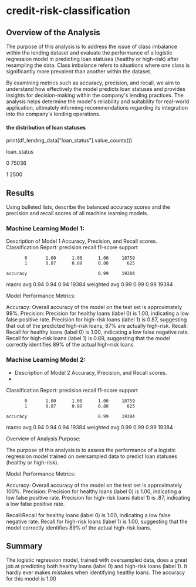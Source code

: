 # credit-risk-classification

## Overview of the Analysis

The purpose of this analysis is to address the issue of class imbalance within the lending dataset and evaluate the performance of a logistic regression model in predicting loan statuses (healthy or high-risk) after resampling the data. Class imbalance refers to situations where one class is significantly more prevalent than another within the dataset.

By examining metrics such as accuracy, precision, and recall, we aim to understand how effectively the model predicts loan statuses and provides insights for decision-making within the company's lending practices. The analysis helps determine the model's reliability and suitability for real-world application, ultimately informing recommendations regarding its integration into the company's lending operations.

#### the distribution of loan statuses
print(df_lending_data["loan_status"].value_counts())

loan_status

0    75036

1     2500


## Results

Using bulleted lists, describe the balanced accuracy scores and the precision and recall scores of all machine learning models.

### Machine Learning Model 1:
Description of Model 1 Accuracy, Precision, and Recall scores.
Classification Report:
              precision    recall  f1-score   support

           0       1.00      1.00      1.00     18759
           1       0.87      0.89      0.88       625

    accuracy                           0.99     19384
   macro avg       0.94      0.94      0.94     19384
weighted avg       0.99      0.99      0.99     19384


Model Performance Metrics:

Accuracy: Overall accuracy of the model on the test set is approximately 99%.
Precision: Precision for healthy loans (label 0) is 1.00, indicating a low false positive rate.
Precision for high-risk loans (label 1) is 0.87, suggesting that out of the predicted high-risk loans, 87% are actually high-risk.
Recall: Recall for healthy loans (label 0) is 1.00, indicating a low false negative rate.
Recall for high-risk loans (label 1) is 0.89, suggesting that the model correctly identifies 89% of the actual high-risk loans.

### Machine Learning Model 2:
  * Description of Model 2 Accuracy, Precision, and Recall scores.
  * 
Classification Report:
              precision    recall  f1-score   support

           0       1.00      1.00      1.00     18759
           1       0.87      0.89      0.88       625

    accuracy                           0.99     19384
   macro avg       0.94      0.94      0.94     19384
weighted avg       0.99      0.99      0.99     19384

  
Overview of Analysis Purpose:

The purpose of this analysis is to assess the performance of a logistic regression model trained on oversampled data to predict loan statuses (healthy or high-risk).

Model Performance Metrics:

Accuracy: Overall accuracy of the model on the test set is approximately 100%.
Precision:
Precision for healthy loans (label 0) is 1.00, indicating a low false positive rate.
Precision for high-risk loans (label 1) is .87, indicating a low false positive rate.

Recall:Recall for healthy loans (label 0) is 1.00, indicating a low false negative rate.
Recall for high-risk loans (label 1) is 1.00, suggesting that the model correctly identifies 89% of the actual high-risk loans.


## Summary

The logistic regression model, trained with oversampled data, does a great job at predicting both healthy loans (label 0) and high-risk loans (label 1). It hardly ever makes mistakes when identifying healthy loans. The accuracy for this model is 1.00
